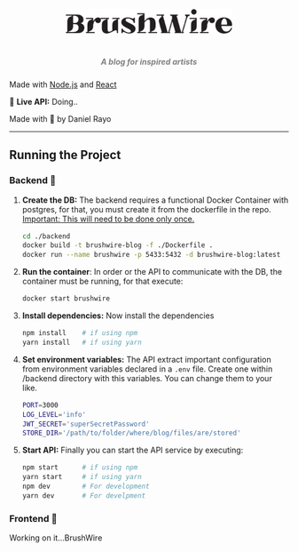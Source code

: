 <div align = "center">
  <img src="./brushWireLogo.png" width="300px"><h1 align="center"> 
    <h5 align="center"> <i style="color:grey;"> 
   A blog for inspired artists</i> </h5>
</div>

Made with [Node.js](https://nodejs.org/en) and [React](https://es.react.dev/) 

🔴 **Live API:** Doing..

Made with 💚 by Daniel Rayo

---

## Running the Project

### Backend 🔌

1. **Create the DB:** The backend requires a functional Docker Container with postgres, for that, you must create it from the dockerfile in the repo.<u> Important: This will need to be done only once.</u>
   
   ```bash
   cd ./backend
   docker build -t brushwire-blog -f ./Dockerfile .
   docker run --name brushwire -p 5433:5432 -d brushwire-blog:latest
   ```

2. **Run the container**: In order or the API to communicate with the DB, the container must be running, for that execute:
   
   ```bash
   docker start brushwire
   ```

3. **Install dependencies:** Now install the dependencies
   
   ```bash
   npm install    # if using npm
   yarn install   # if using yarn
   ```
5. **Set environment variables:** The API extract important configuration from environment variables declared in a `.env` file. Create one within /backend directory with this variables. You can change them to your like.
   ```bash
   PORT=3000
   LOG_LEVEL='info'
   JWT_SECRET='superSecretPassword'
   STORE_DIR='/path/to/folder/where/blog/files/are/stored'
   ```
   
6. **Start API:** Finally you can start the API service by executing:
   
   ```bash
   npm start      # if using npm
   yarn start     # if using yarn
   npm dev        # For development
   yarn dev       # For develpment
   ```

### Frontend 💫

Working on it...BrushWire
